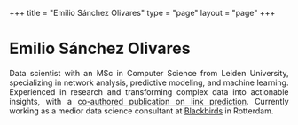 +++
title = "Emilio Sánchez Olivares"
type = "page"
layout = "page"
+++

# Emilio Sánchez Olivares

<div style="max-width: 900px; margin: auto; text-align: justify;">
    Data scientist with an MSc in Computer Science from Leiden University, specializing in network analysis, predictive modeling, and machine learning. Experienced in research and transforming complex data into actionable insights, with a <a href="/framework-pretrained-link-prediction.pdf">co-authored publication on link prediction</a>. Currently working as a medior data science consultant at <a href="https://www.blackbirds.ai/">Blackbirds</a> in Rotterdam.
</div>

<!-- Mastodon verification links -->
<a rel="me" href="https://mastodon.world/@emiliosao" style="display: none;">Mastodon</a>
<a rel="me" href="https://mastodon.social/@emiliosao" style="display: none;">Mastodon</a>